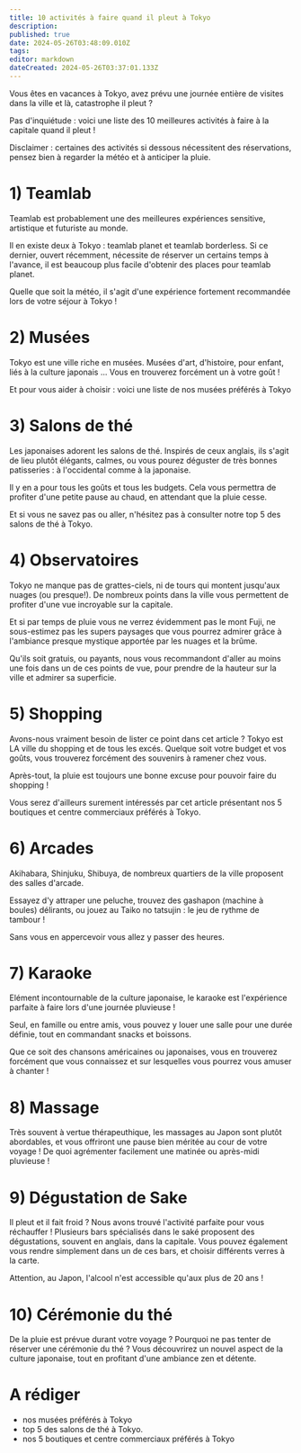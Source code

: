 ```yaml
---
title: 10 activités à faire quand il pleut à Tokyo
description: 
published: true
date: 2024-05-26T03:48:09.010Z
tags: 
editor: markdown
dateCreated: 2024-05-26T03:37:01.133Z
---
```


Vous êtes en vacances à Tokyo, avez prévu une journée entière de visites dans la ville et là, catastrophe il pleut ? 

Pas d'inquiétude : voici une liste des 10 meilleures activités à faire à la capitale quand il pleut ! 

Disclaimer : certaines des activités si dessous nécessitent des réservations, pensez bien à regarder la météo et à anticiper la pluie. 

# 1) Teamlab 

Teamlab est probablement une des meilleures expériences sensitive, artistique et futuriste au monde. 

Il en existe deux à Tokyo : teamlab planet et teamlab borderless. Si ce dernier, ouvert récemment, nécessite de réserver un certains temps à l'avance, il est beaucoup plus facile d'obtenir des places pour teamlab planet. 

Quelle que soit la météo, il s'agit d'une expérience fortement recommandée lors de votre séjour à Tokyo ! 

# 2) Musées 

Tokyo est une ville riche en musées. Musées d'art, d'histoire, pour enfant, liés à la culture japonais ... Vous en trouverez forcément un à votre goût ! 

Et pour vous aider à choisir : voici une liste de nos musées préférés à Tokyo

# 3) Salons de thé 

Les japonaises adorent les salons de thé. Inspirés de ceux anglais, ils s'agit de lieu plutôt élégants, calmes, ou vous pourez déguster de très bonnes patisseries : à l'occidental comme à la japonaise. 

Il y en a pour tous les goûts et tous les budgets. Cela vous permettra de profiter d'une petite pause au chaud, en attendant que la pluie cesse. 

Et si vous ne savez pas ou aller, n'hésitez pas à consulter notre top 5 des salons de thé à Tokyo. 


# 4) Observatoires

Tokyo ne manque pas de grattes-ciels, ni de tours qui montent jusqu'aux nuages (ou presque!). De nombreux points dans la ville vous permettent de profiter d'une vue incroyable sur la capitale. 

Et si par temps de pluie vous ne verrez évidemment pas le mont Fuji, ne sous-estimez pas les supers paysages que vous pourrez admirer grâce à l'ambiance presque mystique apportée par les nuages et la brûme. 

Qu'ils soit gratuis, ou payants, nous vous recommandont d'aller au moins une fois dans un de ces points de vue, pour prendre de la hauteur sur la ville et admirer sa superficie. 

# 5) Shopping 

Avons-nous vraiment besoin de lister ce point dans cet article ? Tokyo est LA ville du shopping et de tous les excés. Quelque soit votre budget et vos goûts, vous trouverez forcément des souvenirs à ramener chez vous. 

Après-tout, la pluie est toujours une bonne excuse pour pouvoir faire du shopping ! 

Vous serez d'ailleurs surement intéressés par cet article présentant nos 5 boutiques et centre commerciaux préférés à Tokyo. 

# 6) Arcades

Akihabara, Shinjuku, Shibuya, de nombreux quartiers de la ville proposent des salles d'arcade. 

Essayez d'y attraper une peluche, trouvez des gashapon (machine à boules) délirants, ou jouez au Taiko no tatsujin : le jeu de rythme de tambour ! 

Sans vous en appercevoir vous allez y passer des heures.

# 7) Karaoke 
Elément incontournable de la culture japonaise, le karaoke est l'expérience parfaite à faire lors d'une journée pluvieuse ! 

Seul, en famille ou entre amis, vous pouvez y louer une salle pour une durée définie, tout en commandant snacks et boissons. 

Que ce soit des chansons américaines ou japonaises, vous en trouverez forcément que vous connaissez et sur lesquelles vous pourrez vous amuser à chanter ! 

# 8) Massage 
Très souvent à vertue thérapeuthique, les massages au Japon sont plutôt abordables, et vous offriront une pause bien méritée au cour de votre voyage ! 
De quoi agrémenter facilement une matinée ou après-midi pluvieuse ! 

# 9) Dégustation de Sake 
Il pleut et il fait froid ? Nous avons trouvé l'activité parfaite pour vous réchauffer ! 
Plusieurs bars spécialisés dans le saké proposent des dégustations, souvent en anglais, dans la capitale. 
Vous pouvez également vous rendre simplement dans un de ces bars, et choisir différents verres à la carte. 

Attention, au Japon, l'alcool n'est accessible qu'aux plus de 20 ans ! 

# 10) Cérémonie du thé
De la pluie est prévue durant votre voyage ? Pourquoi ne pas tenter de réserver une cérémonie du thé ? Vous découvrirez un nouvel aspect de la culture japonaise, tout en profitant d'une ambiance zen et détente. 

# A rédiger 
- nos musées préférés à Tokyo
- top 5 des salons de thé à Tokyo. 
- nos 5 boutiques et centre commerciaux préférés à Tokyo
